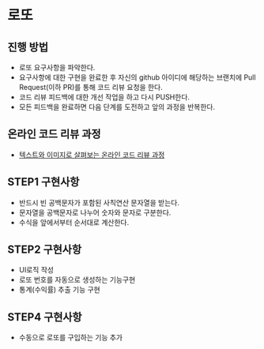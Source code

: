 # 로또
## 진행 방법
* 로또 요구사항을 파악한다.
* 요구사항에 대한 구현을 완료한 후 자신의 github 아이디에 해당하는 브랜치에 Pull Request(이하 PR)를 통해 코드 리뷰 요청을 한다.
* 코드 리뷰 피드백에 대한 개선 작업을 하고 다시 PUSH한다.
* 모든 피드백을 완료하면 다음 단계를 도전하고 앞의 과정을 반복한다.

## 온라인 코드 리뷰 과정
* [텍스트와 이미지로 살펴보는 온라인 코드 리뷰 과정](https://github.com/next-step/nextstep-docs/tree/master/codereview)

## STEP1 구현사항
* 반드시 빈 공백문자가 포함된 사칙연산 문자열을 받는다.
* 문자열을 공백문자로 나누어 숫자와 문자로 구분한다.
* 수식을 앞에서부터 순서대로 계산한다.

## STEP2 구현사항
* UI로직 작성
* 로또 번호를 자동으로 생성하는 기능구현
* 통계(수익률) 추출 기능 구현


## STEP4 구현사항
* 수동으로 로또를 구입하는 기능 추가